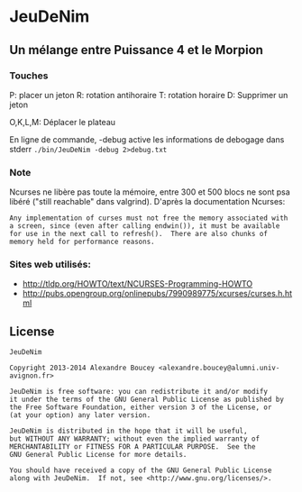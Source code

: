 # JeuDeNim
## Un mélange entre Puissance 4 et le Morpion

### Touches
P: placer un jeton
R: rotation antihoraire
T: rotation horaire
D: Supprimer un jeton

O,K,L,M: Déplacer le plateau

En ligne de commande, -debug active les informations de debogage dans stderr
```./bin/JeuDeNim -debug 2>debug.txt```

### Note
Ncurses ne libère pas toute la mémoire, entre 300 et 500 blocs ne sont psa libéré ("still reachable" dans valgrind).
D'après la documentation Ncurses: 
~~~
Any implementation of curses must not free the memory associated with
a screen, since (even after calling endwin()), it must be available
for use in the next call to refresh().  There are also chunks of
memory held for performance reasons.
~~~

### Sites web utilisés:
* http://tldp.org/HOWTO/text/NCURSES-Programming-HOWTO
* http://pubs.opengroup.org/onlinepubs/7990989775/xcurses/curses.h.html
        
## License

~~~
JeuDeNim

Copyright 2013-2014 Alexandre Boucey <alexandre.boucey@alumni.univ-avignon.fr>

JeuDeNim is free software: you can redistribute it and/or modify
it under the terms of the GNU General Public License as published by
the Free Software Foundation, either version 3 of the License, or
(at your option) any later version.

JeuDeNim is distributed in the hope that it will be useful,
but WITHOUT ANY WARRANTY; without even the implied warranty of
MERCHANTABILITY or FITNESS FOR A PARTICULAR PURPOSE.  See the
GNU General Public License for more details.

You should have received a copy of the GNU General Public License
along with JeuDeNim.  If not, see <http://www.gnu.org/licenses/>.
~~~
